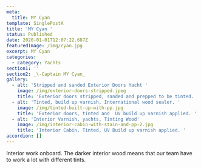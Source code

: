 ```yaml
---
meta:
  title: MY Cyan
template: SinglePostA
title: 'MY Cyan '
status: Published
date: 2020-01-01T12:07:22.687Z
featuredImage: /img/cyan.jpg
excerpt: MY Cyan
categories:
  - category: Yachts
section1: ''
section2: _\-Captain MY Cyan_
gallery:
  - alt: 'Stripped and sanded Exterior Doors Yacht '
    image: /img/exterior-doors-stripped.jpeg
    title: 'Exterior doors stripped, sanded and prepped to be tinted.  '
  - alt: 'Tinted, build up varnish, International wood sealer. '
    image: /img/tinted-built-up-with-pp.jpg
    title: 'Exterior doors, tinted and  UV build up varnish applied. '
  - alt: 'Interior Varnish, yachts, Tinting Wood'
    image: /img/interior-cabin-with-stain-and-pp-2.jpg
    title: 'Interior Cabin, Tinted, UV Build up varnish applied. '
accordion: []
---
```

Interior work onboard. The darker interior wood means that our team have to work a lot with different tints.
